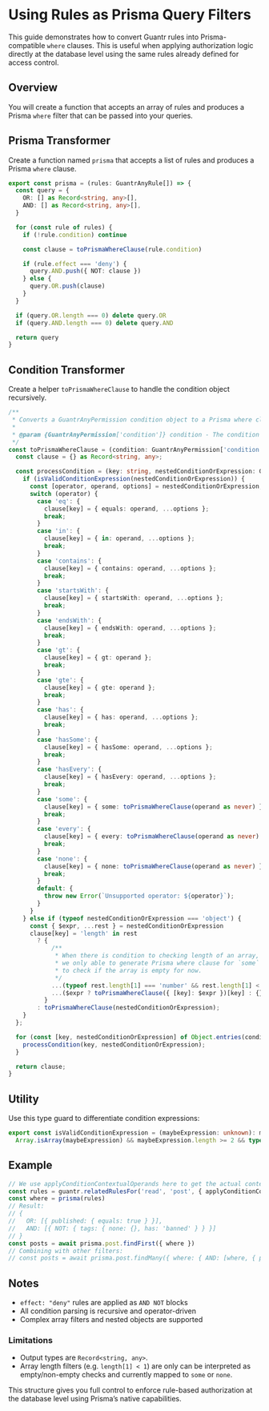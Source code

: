 # Using Rules as Prisma Query Filters

This guide demonstrates how to convert Guantr rules into Prisma-compatible `where` clauses. This is useful when applying authorization logic directly at the database level using the same rules already defined for access control.

## Overview

You will create a function that accepts an array of rules and produces a Prisma `where` filter that can be passed into your queries.

## Prisma Transformer

Create a function named `prisma` that accepts a list of rules and produces a Prisma `where` clause.

```ts
export const prisma = (rules: GuantrAnyRule[]) => {
  const query = {
    OR: [] as Record<string, any>[],
    AND: [] as Record<string, any>[],
  }

  for (const rule of rules) {
    if (!rule.condition) continue

    const clause = toPrismaWhereClause(rule.condition)

    if (rule.effect === 'deny') {
      query.AND.push({ NOT: clause })
    } else {
      query.OR.push(clause)
    }
  }

  if (query.OR.length === 0) delete query.OR
  if (query.AND.length === 0) delete query.AND

  return query
}
```

## Condition Transformer

Create a helper `toPrismaWhereClause` to handle the condition object recursively.

```ts
/**
 * Converts a GuantrAnyPermission condition object to a Prisma where clause.
 *
 * @param {GuantrAnyPermission['condition']} condition - The condition object to convert.
 */
const toPrismaWhereClause = (condition: GuantrAnyPermission['condition']) => {
  const clause = {} as Record<string, any>;

  const processCondition = (key: string, nestedConditionOrExpression: GuantrAnyConditionExpression | GuantrAnyCondition) => {
    if (isValidConditionExpression(nestedConditionOrExpression)) {
      const [operator, operand, options] = nestedConditionOrExpression;
      switch (operator) {
        case 'eq': {
          clause[key] = { equals: operand, ...options };
          break;
        }
        case 'in': {
          clause[key] = { in: operand, ...options };
          break;
        }
        case 'contains': {
          clause[key] = { contains: operand, ...options };
          break;
        }
        case 'startsWith': {
          clause[key] = { startsWith: operand, ...options };
          break;
        }
        case 'endsWith': {
          clause[key] = { endsWith: operand, ...options };
          break;
        }
        case 'gt': {
          clause[key] = { gt: operand };
          break;
        }
        case 'gte': {
          clause[key] = { gte: operand };
          break;
        }
        case 'has': {
          clause[key] = { has: operand, ...options };
          break;
        }
        case 'hasSome': {
          clause[key] = { hasSome: operand, ...options };
          break;
        }
        case 'hasEvery': {
          clause[key] = { hasEvery: operand, ...options };
          break;
        }
        case 'some': {
          clause[key] = { some: toPrismaWhereClause(operand as never) };
          break;
        }
        case 'every': {
          clause[key] = { every: toPrismaWhereClause(operand as never) };
          break;
        }
        case 'none': {
          clause[key] = { none: toPrismaWhereClause(operand as never) };
          break;
        }
        default: {
          throw new Error(`Unsupported operator: ${operator}`);
        }
      }
    } else if (typeof nestedConditionOrExpression === 'object') {
      const { $expr, ...rest } = nestedConditionOrExpression
      clause[key] = 'length' in rest
        ? {
            /**
             * When there is condition to checking length of an array,
             * we only able to generate Prisma where clause for `some` and `none` operators
             * to check if the array is empty for now.
             */
            ...(typeof rest.length[1] === 'number' && rest.length[1] < 1 ? { none: {} } : { some: {} }),
            ...($expr ? toPrismaWhereClause({ [key]: $expr })[key] : {}),
          }
        : toPrismaWhereClause(nestedConditionOrExpression);
    }
  };

  for (const [key, nestedConditionOrExpression] of Object.entries(condition ?? {})) {
    processCondition(key, nestedConditionOrExpression);
  }

  return clause;
}
```

## Utility

Use this type guard to differentiate condition expressions:

```ts
export const isValidConditionExpression = (maybeExpression: unknown): maybeExpression is GuantrAnyRuleConditionExpression =>
  Array.isArray(maybeExpression) && maybeExpression.length >= 2 && typeof maybeExpression[0] === 'string'
```

## Example

```ts
// We use applyConditionContextualOperands here to get the actual contextual operands value
const rules = guantr.relatedRulesFor('read', 'post', { applyConditionContextualOperands: true })
const where = prisma(rules)
// Result:
// {
//   OR: [{ published: { equals: true } }],
//   AND: [{ NOT: { tags: { none: {}, has: 'banned' } } }]
// }
const posts = await prisma.post.findFirst({ where })
// Combining with other filters:
// const posts = await prisma.post.findMany({ where: { AND: [where, { published: true }] } })
```

## Notes

- `effect: "deny"` rules are applied as `AND NOT` blocks
- All condition parsing is recursive and operator-driven
- Complex array filters and nested objects are supported

### Limitations

- Output types are `Record<string, any>`.
- Array length filters (e.g. `length[1] < 1`) are only can be interpreted as empty/non-empty checks and currently mapped to `some` or `none`.

This structure gives you full control to enforce rule-based authorization at the database level using Prisma’s native capabilities.
